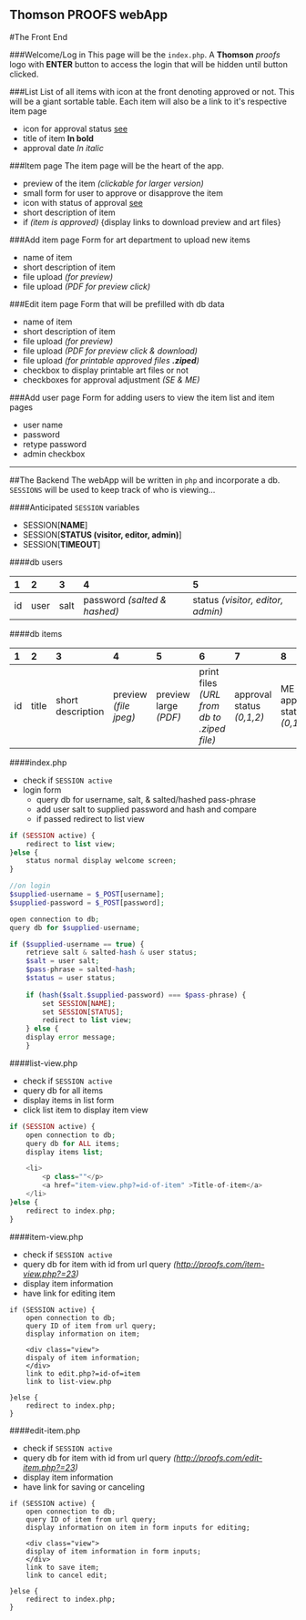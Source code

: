 Thomson PROOFS webApp
----------

#The Front End

###Welcome/Log in
This page will be the `index.php`.  A **Thomson** *proofs* logo with **ENTER** button to access the login that will be hidden until button clicked.

###List
List of all items with icon at the front denoting approved or not.  This will be a giant sortable table.  Each item will also be a link to it's respective item page

- icon for approval status [see](http://codepen.io/danferth/pen/DLhuF)
- title of item **In bold**
- approval date *In italic*

###Item page
The item page will be the heart of the app.

- preview of the item *(clickable for larger version)*
- small form for user to approve or disapprove the item
- icon with status of approval [see](http://codepen.io/danferth/pen/DLhuF)
- short description of item
- if *(item is approved)* {display links to download preview and art files}

###Add item page
Form for art department to upload new items

- name of item
- short description of item
- file upload *(for preview)*
- file upload *(PDF for preview click)*

###Edit item page
Form that will be prefilled with db data

- name of item
- short description of item
- file upload *(for preview)*
- file upload *(PDF for preview click & download)*
- file upload *(for printable approved files **.ziped**)*
- checkbox to display printable art files or not
- checkboxes for approval adjustment *(SE & ME)*

###Add user page
Form for adding users to view the item list and item pages

- user name
- password
- retype password
- admin checkbox

_____________________________________
##The Backend
The webApp will be written in `php` and incorporate a db.  `SESSIONS` will be used to keep track of who is viewing...

####Anticipated `SESSION` variables

- SESSION[**NAME**]
- SESSION[**STATUS (visitor, editor, admin)**]
- SESSION[**TIMEOUT**]

####db users

| 1 | 2 | 3 | 4 | 5 |
|:--|:--|:--|:--|:--|
| id | user | salt | password *(salted & hashed)* | status *(visitor, editor, admin)* |

####db items

| 1 | 2 | 3 | 4 | 5 | 6 | 7 | 8 | 9 |
|:--|:--|:--|:--|:--|:--|:--|:--|:--|
| id | title | short description | preview *(file jpeg)* | preview large *(PDF)* | print files *(URL from db to .ziped file)* | approval status *(0,1,2)* | ME approval status *(0,1)* | SE approval status *(0,1)* |

####index.php
- check if `SESSION active`
- login form
    - query db for username, salt, & salted/hashed pass-phrase
    - add user salt to supplied password and hash and compare
    - if passed redirect to list view

```PHP
if (SESSION active) {
    redirect to list view;
}else {
    status normal display welcome screen;
}

//on login
$supplied-username = $_POST[username];
$supplied-password = $_POST[password];

open connection to db;
query db for $supplied-username;

if ($supplied-username == true) {
    retrieve salt & salted-hash & user status;
    $salt = user salt;
    $pass-phrase = salted-hash;
    $status = user status;
    
    if (hash($salt.$supplied-password) === $pass-phrase) {
        set SESSION[NAME];
        set SESSION[STATUS];
        redirect to list view;
    } else {
    display error message;
    }
```

####list-view.php
- check if `SESSION active`
- query db for all items
- display items in list form
- click list item to display item view

```PHP
if (SESSION active) {
    open connection to db;
    query db for ALL items;
    display items list;

    <li>
        <p class=""</p>
        <a href="item-view.php?=id-of-item" >Title-of-item</a>
    </li>
}else {
    redirect to index.php;
}
```

####item-view.php
- check if `SESSION active`
- query db for item with id from url query *(http://proofs.com/item-view.php?=23)*
- display item information
- have link for editing item

```
if (SESSION active) {
    open connection to db;
    query ID of item from url query;
    display information on item;
    
    <div class="view">
    dispaly of item information;
    </div>
    link to edit.php?=id-of=item
    link to list-view.php
    
}else {
    redirect to index.php;
}
```

####edit-item.php
- check if `SESSION active`
- query db for item with id from url query *(http://proofs.com/edit-item.php?=23)*
- display item information
- have link for saving or canceling

```
if (SESSION active) {
    open connection to db;
    query ID of item from url query;
    display information on item in form inputs for editing;
    
    <div class="view">
    display of item information in form inputs;
    </div>
    link to save item;
    link to cancel edit;
    
}else {
    redirect to index.php;
}
```